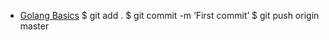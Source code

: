 * [Golang Basics](https://talks.godoc.org/github.com/roca/GoPresentations/go-slides-example/sample.slide)
$ git add .
$ git commit -m ‘First commit’
$ git push origin master